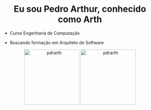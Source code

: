 <h1 align="center">Eu sou Pedro Arthur, conhecido como Arth</h1>

-  Curso Engenharia de Computação

- Buscando formação em Arquiteto de Software
 <div align="center">
<img height="180em" src="https://github-readme-stats.vercel.app/api/top-langs?username=pdrarth&show_icons=true&locale=en&layout=compact" alt="pdrarth" />
<img height="180em" src="https://github-readme-stats.vercel.app/api?username=pdrarth&show_icons=true&locale=en" alt="pdrarth" />
</div>
